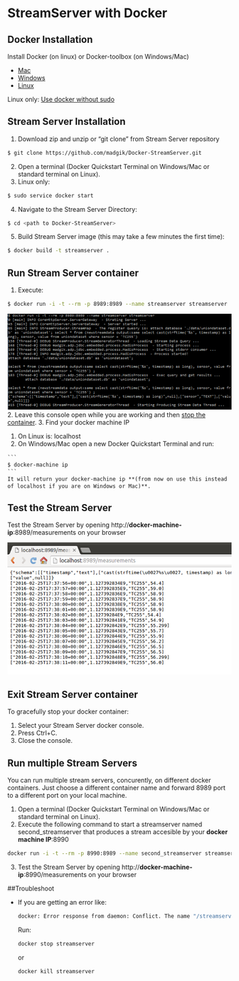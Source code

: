 # StreamServer with Docker

## Docker Installation

Install Docker (on linux) or Docker-toolbox (on Windows/Mac) 
  - [Mac](https://docs.docker.com/mac/step_one/)
  - [Windows](https://docs.docker.com/windows/step_one/)
  - [Linux](https://docs.docker.com/linux/step_one/)  

Linux only: [Use docker without sudo](http://askubuntu.com/a/477554)

## Stream Server Installation
1. Download zip and unzip or “git clone” from Stream Server repository

  ```bash
  $ git clone https://github.com/madgik/Docker-StreamServer.git
  ```
2. Open a terminal (Docker Quickstart Terminal on Windows/Mac or standard terminal on Linux).
3. Linux only:

  ```bash
  $ sudo service docker start
  ```
4. Navigate to the Stream Server Directory:

  ```bash
  $ cd <path to Docker-StreamServer>
  ```
5. Build Stream Server image (this may take a few minutes the first time):

  ```bash
  $ docker build -t streamserver .
  ```


## Run Stream Server container
1. Execute:
  ```bash
  $ docker run -i -t --rm -p 8989:8989 --name streamserver streamserver
  ```
  
  ![Alt text](/screenshots/run.png?raw=true "Run Stream Server container")
2. Leave this console open while you are working and then [stop the container](#exit-stream-server-container).
3. Find your docker machine IP
  1. On Linux is: localhost
  2. On Windows/Mac open a new Docker Quickstart Terminal and run:
  
    ```
    $ docker-machine ip
    ```
    It will return your docker-machine ip **(from now on use this instead of localhost if you are on Windows or Mac)**.

## Test the Stream Server
Test the Stream Server by opening http://**docker-machine-ip**:8989/measurements on your browser

![Alt text](/screenshots/test.png?raw=true "Test Stream Server container")


## Exit Stream Server container
To gracefully stop your docker container:

1. Select your Stream Server docker console.
2. Press Ctrl+C.
3. Close the console.

## Run multiple Stream Servers
You can run multiple stream servers, concurently, on different docker containers. Just choose a different container name and forward 8989 port to a different port on your local machine.

1. Open a terminal (Docker Quickstart Terminal on Windows/Mac or standard terminal on Linux).
2. Execute the following command to start a streamserver named second_streamserver that produces a stream accesible by your **docker machine IP**:8990  
  ```bash
  docker run -i -t --rm -p 8990:8989 --name second_streamserver streamserver
  ```
3. Test the Stream Server by opening http://**docker-machine-ip**:8990/measurements on your browser

##Troubleshoot
* If you are getting an error like:
  
  ```bash
  docker: Error response from daemon: Conflict. The name "/streamserver" is already in use by container b13022c72864ad6e7651c1681764ec6ed1554f247e11a1070675b952041fbc78. You have to remove (or rename)
  ```
  Run:
  
  ```bash
  docker stop streamserver
  ```
  or
  
  ```bash
  docker kill streamserver
  ```
  

